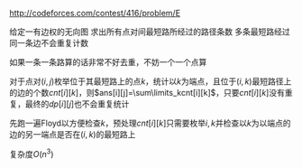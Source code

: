 http://codeforces.com/contest/416/problem/E

给定一有边权的无向图 求出所有点对间最短路所经过的路径条数 多条最短路经过同一条边不会重复计数

如果一条一条路算的话非常不好去重，不妨一个一个点算

对于点对$(i,j)$枚举位于其最短路上的点$k$，统计以$k$为端点，且位于$(i,k)$最短路径上的边的个数$cnt[i][k]$，则$ans[i][j]=\sum\limits_kcnt[i][k]$，只要$cnt[i][k]$没有重复，最终的$dp[i][j]$也不会重复统计

先跑一遍Floyd以方便检查$k$，预处理$cnt[i][k]$只需要枚举$i,k$并检查以$k$为以端点的边的另一端点是否在$(i,k)$的最短路上

复杂度$O(n^3)$

